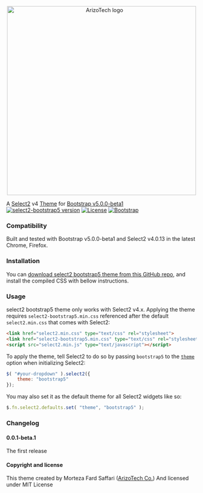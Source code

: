 <p align="center">
  <a href="https://arizotech.com">
    <img src="https://arizotech.com/images/arizotech.jpg" alt="ArizoTech logo" width="500">
  </a>
</p>

A [Select2](https://github.com/select2) v4 [Theme](https://select2.org/appearance#themes) for [Bootstrap v5.0.0-beta1](https://getbootstrap.com)
[![select2-bootstrap5 version](https://img.shields.io/badge/select2--bootstrap5-v0.0.1--beta.1-success)](https://github.com/mortezafs/select2-bootstrap5-theme/releases)
[![License](https://img.shields.io/badge/license-MIT-blue)](http://opensource.org/licenses/MIT)
[![Bootstrap](https://img.shields.io/badge/bootstrap-v5.x-blue)](https://getbootstrap.com)

### Compatibility

Built and tested with Bootstrap v5.0.0-beta1 and Select2 v4.0.13 in the latest Chrome, Firefox.

### Installation

You can [download select2 bootstrap5 theme from this GitHub repo](https://github.com/mortezafs/select2-bootstrap5-theme/releases), and install the compiled CSS with bellow instructions.

### Usage

select2 bootstrap5 theme only works with Select2 v4.x. Applying the theme requires `select2-bootstrap5.min.css` referenced after the default `select2.min.css` that comes with Select2:

```html
<link href="select2.min.css" type="text/css" rel="stylesheet">
<link href="select2-bootstrap5.min.css" type="text/css" rel="stylesheet">
<script src="select2.min.js" type="text/javascript"></script>
```

To apply the theme, tell Select2 to do so by passing `bootstrap5` to the [`theme`](https://select2.org/appearance#themes) option when initializing Select2:

```js
$( "#your-dropdown" ).select2({
    theme: "bootstrap5"
});
```

You may also set it as the default theme for all Select2 widgets like so:

```js
$.fn.select2.defaults.set( "theme", "bootstrap5" );
```

### Changelog

#### 0.0.1-beta.1
The first release

#### Copyright and license

This theme created by Morteza Fard Saffari ([ArizoTech Co.](https://arizotech.com)) And licensed under MIT License
